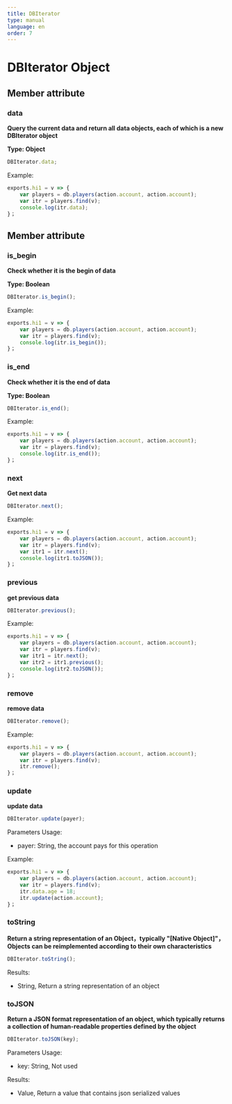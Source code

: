 ```yaml
---
title: DBIterator
type: manual
language: en
order: 7
---
```

# DBIterator Object

## Member attribute

### data
**Query the current data and return all data objects, each of which is a new DBIterator object**

**Type: Object**

```JavaScript
DBIterator.data;
```

Example: 
```JavaScript
exports.hi1 = v => {
    var players = db.players(action.account, action.account);
    var itr = players.find(v);
    console.log(itr.data);
}；
```

## Member attribute

### is_begin
**Check whether it is the begin of data**

**Type: Boolean**

```JavaScript
DBIterator.is_begin();
```

Example: 

```JavaScript
exports.hi1 = v => {
    var players = db.players(action.account, action.account);
    var itr = players.find(v);
    console.log(itr.is_begin());
}；
```


### is_end
**Check whether it is the end of data**

**Type: Boolean**

```JavaScript
DBIterator.is_end();
```

Example: 

```JavaScript
exports.hi1 = v => {
    var players = db.players(action.account, action.account);
    var itr = players.find(v);
    console.log(itr.is_end());
}；
```


### next
**Get next data**

```JavaScript
DBIterator.next();
```

Example: 

```JavaScript
exports.hi1 = v => {
    var players = db.players(action.account, action.account);
    var itr = players.find(v);
    var itr1 = itr.next();
    console.log(itr1.toJSON());
}；
```


### previous
**get previous data**

```JavaScript
DBIterator.previous();
```

Example: 

```JavaScript
exports.hi1 = v => {
    var players = db.players(action.account, action.account);
    var itr = players.find(v);
    var itr1 = itr.next();
    var itr2 = itr1.previous();
    console.log(itr2.toJSON());
}；
```


### remove
**remove data**

```JavaScript
DBIterator.remove();
```

Example: 

```JavaScript
exports.hi1 = v => {
    var players = db.players(action.account, action.account);
    var itr = players.find(v);
    itr.remove();
}；
```


### update
**update data**

```JavaScript
DBIterator.update(payer);
```

Parameters Usage:
* payer: String, the account pays for this operation

Example: 

```JavaScript
exports.hi1 = v => {
    var players = db.players(action.account, action.account);
    var itr = players.find(v);
    itr.data.age = 18;
    itr.update(action.account);
}；
```


### toString
**Return a string representation of an Object，typically "[Native Object]"，Objects can be reimplemented according to their own characteristics**

```JavaScript
DBIterator.toString();
```

Results: 
* String, Return a string representation of an object


### toJSON
**Return a JSON format representation of an object, which typically returns a collection of human-readable properties defined by the object**

```JavaScript
DBIterator.toJSON(key);
```

Parameters Usage:
* key: String, Not used

Results: 
* Value, Return a value that contains json serialized values


